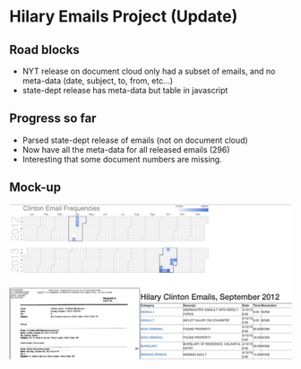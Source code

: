 
# Hilary Emails Project (Update)

## Road blocks
* NYT release on document cloud only had a subset of emails, and no meta-data (date, subject, to, from, etc...)
* state-dept release has meta-data but table in javascript

## Progress so far

* Parsed state-dept release of emails (not on document cloud)
* Now have all the meta-data for all released emails (296)
* Interesting that some document numbers are missing. 


## Mock-up
![alt tag](https://raw.githubusercontent.com/dflatow/compjour-hw/gh-pages/final-project/mock_frontend.png)
